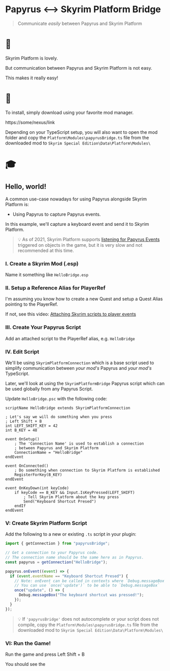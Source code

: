 # Papyrus <--> Skyrim Platform Bridge

> Communicate _easily_ between Papyrus and Skyrim Platform

# 🌉

Skyrim Platform is lovely.

But communication between Papyrus and Skyrim Platform is not easy.

This makes it really easy!

# 💾

To install, simply download using your favorite mod manager.

https://some/nexus/link

Depending on your TypeScript setup, you will also want to open the mod folder and copy the `Platform\Modules\papyrusBridge.ts` file from the downloaded mod to `Skyrim Special Edition\Data\Platform\Modules\`

# 🎓

## Hello, world!

A common use-case nowadays for using Papyrus alongside Skyrim Platform is:

- Using Papyrus to capture Papyrus events.

In this example, we'll capture a keyboard event and send it to Skyrim Platform.

> 💡 As of 2021, Skyrim Platform supports [listening for Papyrus Events](https://github.com/skyrim-multiplayer/skymp/blob/main/docs/skyrim_platform/events.md) triggered on objects in the game, but it is very slow and not recommended at this time.

### I. Create a Skyrim Mod (.esp)

Name it something like `HelloBridge.esp`

### II. Setup a Reference Alias for PlayerRef

I'm assuming you know how to create a new Quest and setup a Quest Alias pointing to the PlayerRef.

If not, see this video: [Attaching Skyrim scripts to player events](https://www.youtube.com/watch?v=zqaef3ETChU&list=PLektTyeQhBZdV_qI4uQcbOSBJ_QemyhsR&index=6)

### III. Create Your Papyrus Script

Add an attached script to the PlayerRef alias, e.g. `HelloBridge`

### IV. Edit Script

We'll be using `SkyrimPlatformConnection` which is a base script used to simplify communication between _your mod's_ Papyrus and _your mod's_ TypeScript.

Later, we'll look at using the `SkyrimPlatformBridge` Papyrus script which can be used globally from any Papyrus Script.

Update `HelloBridge.psc` with the following code:

```psc
scriptName HelloBridge extends SkyrimPlatformConnection

; Let's say we will do something when you press
; Left Shift + B
int LEFT_SHIFT_KEY = 42
int B_KEY = 48

event OnSetup()
    ; The 'Connection Name' is used to establish a connection
    ; between Papyrus and Skyrim Platform
    ConnectionName = "HelloBridge"
endEvent

event OnConnected()
    ; Do something when connection to Skyrim Platform is established
    RegisterForKey(B_KEY)
endEvent

event OnKeyDown(int keyCode)
    if keyCode == B_KEY && Input.IsKeyPressed(LEFT_SHIFT)
        ; Tell Skyrim Platform about the key press
        Send("Keyboard Shortcut Presed")
    endIf
endEvent
```

### V: Create Skyrim Platform Script

Add the following to a new or existing `.ts` script in your plugin:

```ts
import { getConnection } from "papyrusBridge";

// Get a connection to your Papyrus code.
// The connection name should be the same here as in Papyrus.
const papyrus = getConnection("HelloBridge");

papyrus.onEvent((event) => {
  if (event.eventName == "Keyboard Shortcut Presed") {
    // Note: onEvent can be called in contexts where `Debug.messageBox` does not work.
    // You can use `once('update')` to be able to `Debug.messageBox`
    once("update", () => {
      Debug.messageBox("The keyboard shortcut was pressed!");
    });
  }
});
```

> 💡 If `'papyrusBridge'` does not autocomplete or your script does not compile, copy the `Platform\Modules\papyrusBridge.ts` file from the downloaded mod to `Skyrim Special Edition\Data\Platform\Modules\`

### VI: Run the Game!

Run the game and press Left Shift + B

You should see the
